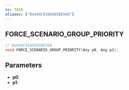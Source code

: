 ```yaml
---
ns: TASK
aliases: ["0x444C910A5058E568"]
---
```

## FORCE_SCENARIO_GROUP_PRIORITY

```c
// 0x444C910A5058E568
void FORCE_SCENARIO_GROUP_PRIORITY(Any p0, Any p1);
```

## Parameters
* **p0**:
* **p1**:
